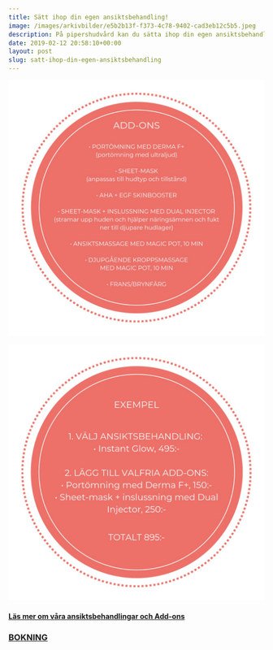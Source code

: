 ```yaml
---
title: Sätt ihop din egen ansiktsbehandling!
image: /images/arkivbilder/e5b2b13f-f373-4c78-9402-cad3eb12c5b5.jpeg
description: På pipershudvård kan du sätta ihop din egen ansiktsbehandling utifrån dina behov och din budget.
date: 2019-02-12 20:58:10+00:00
layout: post
slug: satt-ihop-din-egen-ansiktsbehandling
---
```


![](/images/arkivbilder/8d25a0ee-7170-4404-9176-dbd3ccba5147.jpeg)

![](/images/arkivbilder/94c26744-bd5a-46b0-9704-b71a6b552854.jpeg)

#### [Läs mer om våra ansiktsbehandlingar och Add-ons](http://pipershudvard.com/ansiktsbehandlingar-cliniccare/)

### [BOKNING](http://pipershudvard.com/kontakta-oss/)
